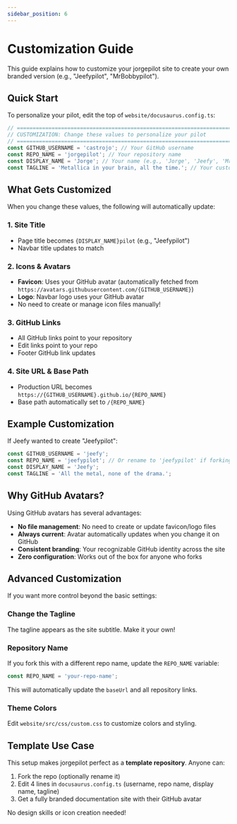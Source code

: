 ```yaml
---
sidebar_position: 6
---
```


# Customization Guide

This guide explains how to customize your jorgepilot site to create your own branded version (e.g., "Jeefypilot", "MrBobbypilot").

## Quick Start

To personalize your pilot, edit the top of `website/docusaurus.config.ts`:

```typescript
// ============================================================================
// CUSTOMIZATION: Change these values to personalize your pilot
// ============================================================================
const GITHUB_USERNAME = 'castrojo'; // Your GitHub username
const REPO_NAME = 'jorgepilot'; // Your repository name
const DISPLAY_NAME = 'Jorge'; // Your name (e.g., 'Jorge', 'Jeefy', 'MrBobby')
const TAGLINE = 'Metallica in your brain, all the time.'; // Your custom tagline
```

## What Gets Customized

When you change these values, the following will automatically update:

### 1. Site Title
- Page title becomes `{DISPLAY_NAME}pilot` (e.g., "Jeefypilot")
- Navbar title updates to match

### 2. Icons & Avatars
- **Favicon**: Uses your GitHub avatar (automatically fetched from `https://avatars.githubusercontent.com/{GITHUB_USERNAME}`)
- **Logo**: Navbar logo uses your GitHub avatar
- No need to create or manage icon files manually!

### 3. GitHub Links
- All GitHub links point to your repository
- Edit links point to your repo
- Footer GitHub link updates

### 4. Site URL & Base Path
- Production URL becomes `https://{GITHUB_USERNAME}.github.io/{REPO_NAME}`
- Base path automatically set to `/{REPO_NAME}`

## Example Customization

If Jeefy wanted to create "Jeefypilot":

```typescript
const GITHUB_USERNAME = 'jeefy';
const REPO_NAME = 'jeefypilot'; // Or rename to 'jeefypilot' if forking with a new name
const DISPLAY_NAME = 'Jeefy';
const TAGLINE = 'All the metal, none of the drama.';
```


## Why GitHub Avatars?

Using GitHub avatars has several advantages:
- **No file management**: No need to create or update favicon/logo files
- **Always current**: Avatar automatically updates when you change it on GitHub
- **Consistent branding**: Your recognizable GitHub identity across the site
- **Zero configuration**: Works out of the box for anyone who forks

## Advanced Customization

If you want more control beyond the basic settings:

### Change the Tagline
The tagline appears as the site subtitle. Make it your own!

### Repository Name
If you fork this with a different repo name, update the `REPO_NAME` variable:
```typescript
const REPO_NAME = 'your-repo-name';
```

This will automatically update the `baseUrl` and all repository links.

### Theme Colors
Edit `website/src/css/custom.css` to customize colors and styling.

## Template Use Case

This setup makes jorgepilot perfect as a **template repository**. Anyone can:
1. Fork the repo (optionally rename it)
2. Edit 4 lines in `docusaurus.config.ts` (username, repo name, display name, tagline)
3. Get a fully branded documentation site with their GitHub avatar

No design skills or icon creation needed!

